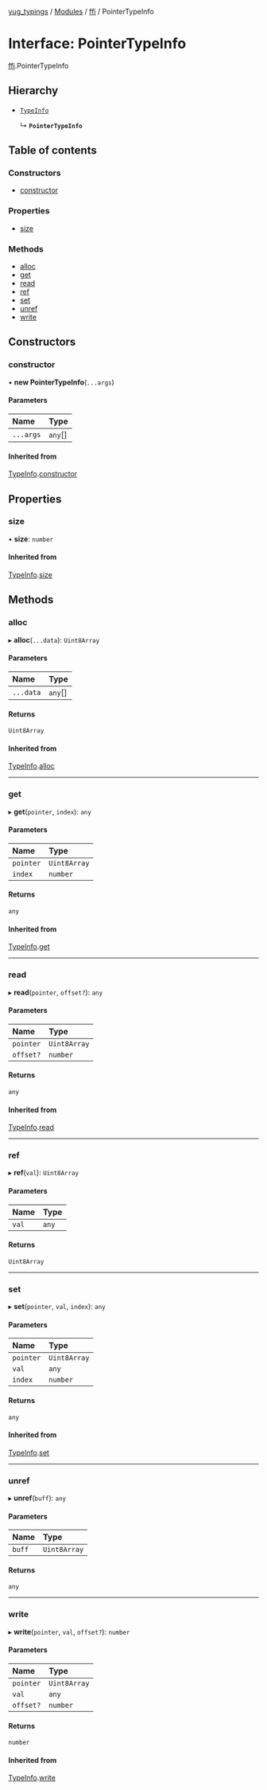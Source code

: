 [yug_typings](../README.md) / [Modules](../modules.md) / [ffi](../modules/ffi.md) / PointerTypeInfo

# Interface: PointerTypeInfo

[ffi](../modules/ffi.md).PointerTypeInfo

## Hierarchy

- [`TypeInfo`](ffi.TypeInfo.md)

  ↳ **`PointerTypeInfo`**

## Table of contents

### Constructors

- [constructor](ffi.PointerTypeInfo.md#constructor)

### Properties

- [size](ffi.PointerTypeInfo.md#size)

### Methods

- [alloc](ffi.PointerTypeInfo.md#alloc)
- [get](ffi.PointerTypeInfo.md#get)
- [read](ffi.PointerTypeInfo.md#read)
- [ref](ffi.PointerTypeInfo.md#ref)
- [set](ffi.PointerTypeInfo.md#set)
- [unref](ffi.PointerTypeInfo.md#unref)
- [write](ffi.PointerTypeInfo.md#write)

## Constructors

### constructor

• **new PointerTypeInfo**(`...args`)

#### Parameters

| Name | Type |
| :------ | :------ |
| `...args` | `any`[] |

#### Inherited from

[TypeInfo](ffi.TypeInfo.md).[constructor](ffi.TypeInfo.md#constructor)

## Properties

### size

• **size**: `number`

#### Inherited from

[TypeInfo](ffi.TypeInfo.md).[size](ffi.TypeInfo.md#size)

## Methods

### alloc

▸ **alloc**(`...data`): `Uint8Array`

#### Parameters

| Name | Type |
| :------ | :------ |
| `...data` | `any`[] |

#### Returns

`Uint8Array`

#### Inherited from

[TypeInfo](ffi.TypeInfo.md).[alloc](ffi.TypeInfo.md#alloc)

___

### get

▸ **get**(`pointer`, `index`): `any`

#### Parameters

| Name | Type |
| :------ | :------ |
| `pointer` | `Uint8Array` |
| `index` | `number` |

#### Returns

`any`

#### Inherited from

[TypeInfo](ffi.TypeInfo.md).[get](ffi.TypeInfo.md#get)

___

### read

▸ **read**(`pointer`, `offset?`): `any`

#### Parameters

| Name | Type |
| :------ | :------ |
| `pointer` | `Uint8Array` |
| `offset?` | `number` |

#### Returns

`any`

#### Inherited from

[TypeInfo](ffi.TypeInfo.md).[read](ffi.TypeInfo.md#read)

___

### ref

▸ **ref**(`val`): `Uint8Array`

#### Parameters

| Name | Type |
| :------ | :------ |
| `val` | `any` |

#### Returns

`Uint8Array`

___

### set

▸ **set**(`pointer`, `val`, `index`): `any`

#### Parameters

| Name | Type |
| :------ | :------ |
| `pointer` | `Uint8Array` |
| `val` | `any` |
| `index` | `number` |

#### Returns

`any`

#### Inherited from

[TypeInfo](ffi.TypeInfo.md).[set](ffi.TypeInfo.md#set)

___

### unref

▸ **unref**(`buff`): `any`

#### Parameters

| Name | Type |
| :------ | :------ |
| `buff` | `Uint8Array` |

#### Returns

`any`

___

### write

▸ **write**(`pointer`, `val`, `offset?`): `number`

#### Parameters

| Name | Type |
| :------ | :------ |
| `pointer` | `Uint8Array` |
| `val` | `any` |
| `offset?` | `number` |

#### Returns

`number`

#### Inherited from

[TypeInfo](ffi.TypeInfo.md).[write](ffi.TypeInfo.md#write)
